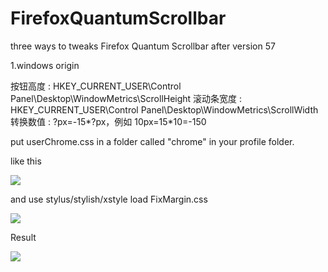 # FirefoxQuantumScrollbar

three ways to tweaks Firefox Quantum Scrollbar after version 57

1.windows origin

按钮高度 : HKEY_CURRENT_USER\Control Panel\Desktop\WindowMetrics\ScrollHeight
滚动条宽度 : HKEY_CURRENT_USER\Control Panel\Desktop\WindowMetrics\ScrollWidth
转换数值 : ?px=-15*?px，例如 10px=15*10=-150

put userChrome.css in a folder called "chrome" in your profile folder.

like this

<img src=https://raw.githubusercontent.com/catcat520/FirefoxQuantumScrollbar/master/img/userChrome.css.jpg>

and use stylus/stylish/xstyle load FixMargin.css

<img src=https://raw.githubusercontent.com/catcat520/FirefoxQuantumScrollbar/master/img/stylus.jpg>

Result

<img src=https://raw.githubusercontent.com/catcat520/FirefoxQuantumScrollbar/master/img/result.jpg>
